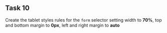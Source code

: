 ## Task 10
Create the tablet styles rules for the `form` selector setting width to **70%**, top and bottom margin to **0px**, left and right margin to **auto**